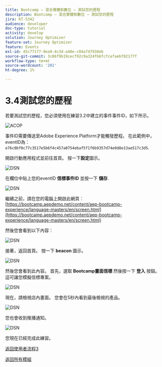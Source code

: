 ```yaml
---
title: Bootcamp — 混合實體和數位 — 測試您的歷程
description: Bootcamp — 混合實體和數位 — 測試您的歷程
jira: KT-5342
audience: developer
doc-type: tutorial
activity: develop
solution: Journey Optimizer
feature-set: Journey Optimizer
feature: Events
exl-id: 45c77177-9ea9-4c3d-a40e-c04a747938eb
source-git-commit: 3c86f9b19cecf92c9a324fb6fcfcefaebf82177f
workflow-type: tm+mt
source-wordcount: '201'
ht-degree: 1%

---
```


# 3.4測試您的歷程

若要測試您的歷程，您必須使用在練習3.2中建立的事件事件ID，如下所示。

![ACOP](./images/payloadeventID.png)

事件ID需要傳送至Adobe Experience Platform才能觸發歷程。 在此範例中，eventID為：
`e76c0bf0c77c3517e5b6f4c457a0754ebaf5f1f6b9357d74e0d8e13ae517c3d5`.

開啟行動應用程式並前往首頁。 按一下&#x200B;**設定**&#x200B;圖示。

![DSN](./images/appsett.png)

在欄位中貼上您的eventID **信標事件ID** 並按一下 **儲存**.

![DSN](./images/beacon1.png)

繼續之前，請在您的電腦上開啟此網頁： [https://bootcamp.aepdemo.net/content/aep-bootcamp-experience/language-masters/en/screen.html](https://bootcamp.aepdemo.net/content/aep-bootcamp-experience/language-masters/en/screen.html)

然後您會看到以下內容：

![DSN](./images/screen1.png)

接著，返回首頁。 按一下 **beacon** 圖示。

![DSN](./images/app23.png)

然後您會看到此內容。 首先，選取 **Bootcamp畫面信標** 然後按一下 **登入** 按鈕。 這可讓您模擬信標專案。

![DSN](./images/app21.png)

現在，請檢視店內畫面。 您會在5秒內看到最後檢視的產品。

![DSN](./images/beacon3.png)

您也會收到推播通知。

![DSN](./images/beacon2.png)

您現在已經完成此練習。

[返回使用者流程3](./uc3.md)

[返回所有模組](../../overview.md)
